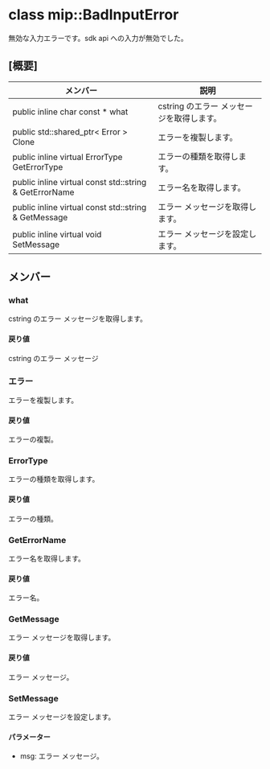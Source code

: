 # <a name="class-mipbadinputerror"></a>class mip::BadInputError 
無効な入力エラーです。sdk api への入力が無効でした。
## <a name="summary"></a>[概要]
 メンバー                        | 説明                                
--------------------------------|---------------------------------------------
public inline char const  * what | cstring のエラー メッセージを取得します。
public std::shared_ptr< Error > Clone | エラーを複製します。
public inline virtual ErrorType GetErrorType | エラーの種類を取得します。
public inline virtual const std::string & GetErrorName | エラー名を取得します。
public inline virtual const std::string & GetMessage | エラー メッセージを取得します。
public inline virtual void SetMessage | エラー メッセージを設定します。
## <a name="members"></a>メンバー
### <a name="what"></a>what
cstring のエラー メッセージを取得します。
#### <a name="returns"></a>戻り値
cstring のエラー メッセージ
### <a name="error"></a>エラー
エラーを複製します。
#### <a name="returns"></a>戻り値
エラーの複製。
### <a name="errortype"></a>ErrorType
エラーの種類を取得します。
#### <a name="returns"></a>戻り値
エラーの種類。
### <a name="geterrorname"></a>GetErrorName
エラー名を取得します。
#### <a name="returns"></a>戻り値
エラー名。
### <a name="getmessage"></a>GetMessage
エラー メッセージを取得します。
#### <a name="returns"></a>戻り値
エラー メッセージ。
### <a name="setmessage"></a>SetMessage
エラー メッセージを設定します。
#### <a name="parameters"></a>パラメーター
* msg: エラー メッセージ。